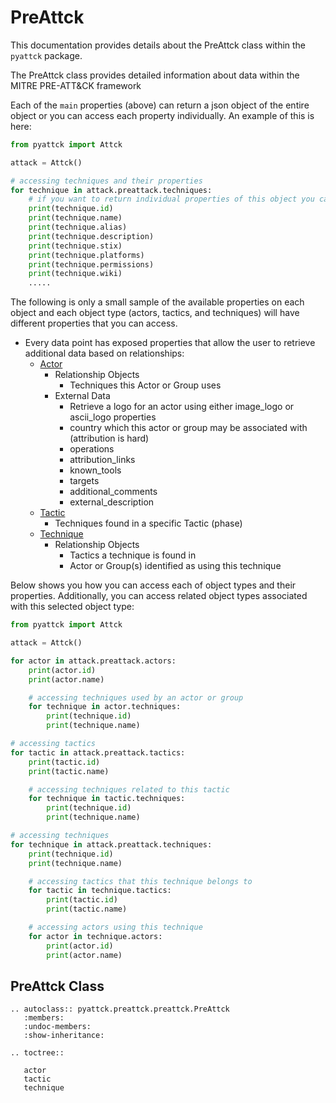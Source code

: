 # PreAttck

This documentation provides details about the PreAttck class within the `pyattck` package.

The PreAttck class provides detailed information about data within the MITRE PRE-ATT&CK framework

Each of the `main` properties (above) can return a json object of the entire object or you can access each property individually.  An example of this is here:

```python
from pyattck import Attck

attack = Attck()

# accessing techniques and their properties
for technique in attack.preattack.techniques:
	# if you want to return individual properties of this object you call them directly
	print(technique.id)
	print(technique.name)
	print(technique.alias)
	print(technique.description)
	print(technique.stix)
	print(technique.platforms)
	print(technique.permissions)
	print(technique.wiki)
	.....
```

The following is only a small sample of the available properties on each object and each object type (actors, tactics, and techniques) will have different properties that you can access.

* Every data point has exposed properties that allow the user to retrieve additional data based on relationships:
    * [Actor](actor.md)
        * Relationship Objects
            * Techniques this Actor or Group uses
        * External Data
            * Retrieve a logo for an actor using either image_logo or ascii_logo properties
            * country which this actor or group may be associated with (attribution is hard)
            * operations 
            * attribution_links
            * known_tools
            * targets
            * additional_comments
            * external_description
    * [Tactic](tactic.md)
        * Techniques found in a specific Tactic (phase)
    * [Technique](technique.md)
        * Relationship Objects
            * Tactics a technique is found in
            * Actor or Group(s) identified as using this technique

Below shows you how you can access each of object types and their properties.  Additionally, you can access related object types associated with this selected object type:

```python
from pyattck import Attck

attack = Attck()

for actor in attack.preattack.actors:
    print(actor.id)
    print(actor.name)

    # accessing techniques used by an actor or group
    for technique in actor.techniques:
        print(technique.id)
        print(technique.name)

# accessing tactics
for tactic in attack.preattack.tactics:
    print(tactic.id)
    print(tactic.name)

    # accessing techniques related to this tactic
    for technique in tactic.techniques:
        print(technique.id)
        print(technique.name)

# accessing techniques
for technique in attack.preattack.techniques:
    print(technique.id)
    print(technique.name)

    # accessing tactics that this technique belongs to
    for tactic in technique.tactics:
        print(tactic.id)
        print(tactic.name)

    # accessing actors using this technique
    for actor in technique.actors:
        print(actor.id)
        print(actor.name)
```

## PreAttck Class

```eval_rst
.. autoclass:: pyattck.preattck.preattck.PreAttck
   :members:
   :undoc-members:
   :show-inheritance:
```

```eval_rst
.. toctree::

   actor
   tactic
   technique
```
